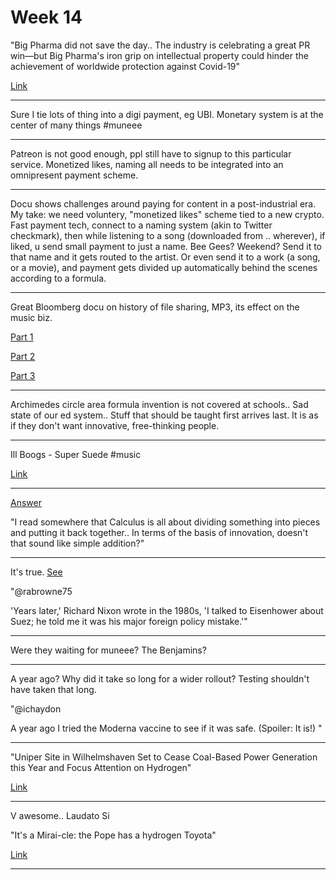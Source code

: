# Week 14

"Big Pharma did not save the day.. The industry is celebrating a great
PR win—but Big Pharma's iron grip on intellectual property could
hinder the achievement of worldwide protection against Covid-19"

[Link](https://www.prospectmagazine.co.uk/politics/big-pharma-covid-19-vaccine-uk-revenue-stephen-buranyi)

---

Sure I tie lots of thing into a digi payment, eg UBI. Monetary system
is at the center of many things \#muneee

---

Patreon is not good enough, ppl still have to signup to this
particular service. Monetized likes, naming all needs to be integrated
into an omnipresent payment scheme.

---

Docu shows challenges around paying for content in a post-industrial
era. My take: we need voluntery, "monetized likes" scheme tied to a
new crypto. Fast payment tech, connect to a naming system (akin to
Twitter checkmark), then while listening to a song (downloaded from
.. wherever), if liked, u send small payment to just a name. Bee Gees?
Weekend? Send it to that name and it gets routed to the artist. Or
even send it to a work (a song, or a movie), and payment gets divided
up automatically behind the scenes according to a formula.

---

Great Bloomberg docu on history of file sharing, MP3, its effect on
the music biz.

[Part 1](https://www.youtube.com/watch?v=OHVRItc38-c)

[Part 2](https://www.youtube.com/watch?v=01DOCnCA1j0)

[Part 3](https://www.youtube.com/watch?v=392B71DgBCY)

---

Archimedes circle area formula invention is not covered at
schools.. Sad state of our ed system.. Stuff that should be taught
first arrives last. It is as if they don't want innovative,
free-thinking people.

---

Ill Boogs - Super Suede \#music

[Link](https://youtu.be/7o8q81-bkew)

---

[Answer](../../2021/04/sum-greater-than-whole-reductionism.md#circle)

"I read somewhere that Calculus is all about dividing something into
pieces and putting it back together.. In terms of the basis of
innovation, doesn't that sound like simple addition?"

---

It's true. [See](../../2021/04/suez-aftermath-ike-didnt-like.md)

"@rabrowne75

'Years later,' Richard Nixon wrote in the 1980s, 'I talked to
Eisenhower about Suez; he told me it was his major foreign policy
mistake.'"

---

Were they waiting for muneee? The Benjamins?

---

A year ago? Why did it take so long for a wider rollout?  Testing
shouldn't have taken that long.

"@ichaydon

A year ago I tried the Moderna vaccine to see if it was
safe. (Spoiler: It is!) "

---

"Uniper Site in Wilhelmshaven Set to Cease Coal-Based Power Generation this Year
and Focus Attention on Hydrogen"

[Link](https://fuelcellsworks.com/news/uniper-site-in-wilhelmshaven-set-to-cease-coal-based-power-generation-this-year-and-focus-attention-on-hydrogen/)

---

V awesome.. Laudato Si

"It's a Mirai-cle: the Pope has a hydrogen Toyota"

[Link](https://www.topgear.com/car-news/future-tech/its-mirai-cle-pope-has-hydrogen-toyota)

---
